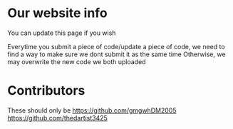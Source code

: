 # Our website info

You can update this page if you wish

Everytime you submit a piece of code/update a piece of code, we need to find a way to make sure we dont submit it as the same time
Otherwise, we may overwrite the new code we both uploaded

# Contributors

These should only be
https://github.com/gmgwhDM2005
https://github.com/thedartist3425
